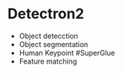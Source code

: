 # Detectron2
- Object detecction
- Object segmentation
- Human Keypoint
#SuperGlue
- Feature matching
